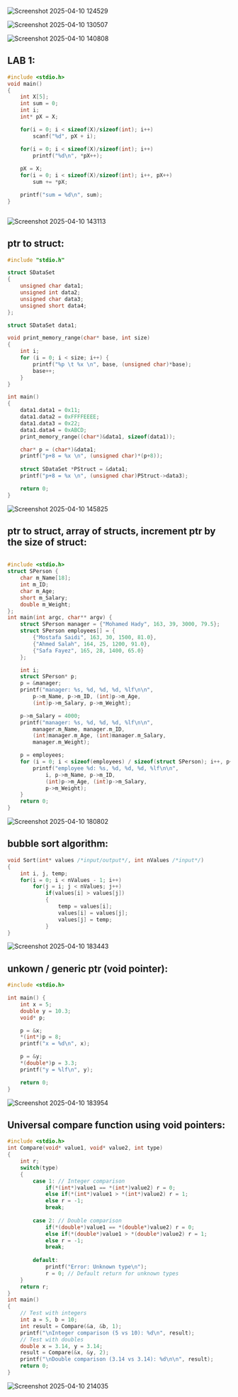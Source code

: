 ![Screenshot 2025-04-10 124529](https://github.com/user-attachments/assets/dbbbc790-22ca-44d4-b78f-a85094b51945)


![Screenshot 2025-04-10 130507](https://github.com/user-attachments/assets/fdd931e9-c05f-4f86-856c-d13678cd76bc)


![Screenshot 2025-04-10 140808](https://github.com/user-attachments/assets/4cdacac5-7c14-47fd-bd47-202dbf95eeeb)


## LAB 1:
```C
#include <stdio.h>
void main()
{
    int X[5];
    int sum = 0;
    int i;  
    int* pX = X;

    for(i = 0; i < sizeof(X)/sizeof(int); i++)
        scanf("%d", pX + i);

    for(i = 0; i < sizeof(X)/sizeof(int); i++)
        printf("%d\n", *pX++);
	
    pX = X;
    for(i = 0; i < sizeof(X)/sizeof(int); i++, pX++)
        sum += *pX;

    printf("sum = %d\n", sum);
}



```
![Screenshot 2025-04-10 143113](https://github.com/user-attachments/assets/e6a2cfc4-7d90-40fa-a923-1ecfdd0e5605)

## ptr to struct:
```C
#include "stdio.h"

struct SDataSet
{
    unsigned char data1;
    unsigned int data2;
    unsigned char data3;
    unsigned short data4;
};

struct SDataSet data1;

void print_memory_range(char* base, int size)
{
    int i;
    for (i = 0; i < size; i++) {  
        printf("%p \t %x \n", base, (unsigned char)*base);
        base++;
    }
}

int main()
{
    data1.data1 = 0x11;
    data1.data2 = 0xFFFFEEEE;  
    data1.data3 = 0x22;
    data1.data4 = 0xABCD;
    print_memory_range((char*)&data1, sizeof(data1));

    char* p = (char*)&data1;
    printf("p+8 = %x \n", (unsigned char)*(p+8));
    
    struct SDataSet *PStruct = &data1;  
    printf("p+8 = %x \n", (unsigned char)PStruct->data3);

    return 0;
}
```
![Screenshot 2025-04-10 145825](https://github.com/user-attachments/assets/7f0904f6-e402-4855-b3fa-51a68fed49ed)

## ptr to struct, array of structs, increment ptr by the size of struct:
```C

#include <stdio.h>
struct SPerson {
    char m_Name[18];
    int m_ID;
    char m_Age;
    short m_Salary;
    double m_Weight;
};
int main(int argc, char** argv) {
    struct SPerson manager = {"Mohamed Hady", 163, 39, 3000, 79.5};
    struct SPerson employees[] = {
        {"Mostafa Saidi", 163, 30, 1500, 81.0},
        {"Ahmed Salah", 164, 25, 1200, 91.0},
        {"Safa Fayez", 165, 28, 1400, 65.0}
    };

    int i;
    struct SPerson* p;
    p = &manager;
    printf("manager: %s, %d, %d, %d, %lf\n\n",
        p->m_Name, p->m_ID, (int)p->m_Age,
        (int)p->m_Salary, p->m_Weight);

    p->m_Salary = 4000;
    printf("manager: %s, %d, %d, %d, %lf\n\n",
        manager.m_Name, manager.m_ID,
        (int)manager.m_Age, (int)manager.m_Salary,
        manager.m_Weight);

    p = employees;
    for (i = 0; i < sizeof(employees) / sizeof(struct SPerson); i++, p++) {
        printf("employee %d: %s, %d, %d, %d, %lf\n\n",
            i, p->m_Name, p->m_ID,
            (int)p->m_Age, (int)p->m_Salary,
            p->m_Weight);
    }
    return 0;
}
```
![Screenshot 2025-04-10 180802](https://github.com/user-attachments/assets/44111d90-529c-447d-8c16-d4eb97b0a78d)

## bubble sort algorithm:
```C
void Sort(int* values /*input/output*/, int nValues /*input*/)
{
    int i, j, temp;
    for(i = 0; i < nValues - 1; i++)
        for(j = i; j < nValues; j++)
            if(values[i] > values[j])
            {
                temp = values[i];
                values[i] = values[j];
                values[j] = temp;
            }
}
```


![Screenshot 2025-04-10 183443](https://github.com/user-attachments/assets/dda3163f-115d-482b-977b-a12b0e9452a6)


## unkown / generic ptr (void pointer):
```C
#include <stdio.h>

int main() {
    int x = 5;
    double y = 10.3;
    void* p;

    p = &x;
    *(int*)p = 8;
    printf("x = %d\n", x);

    p = &y;
    *(double*)p = 3.3;
    printf("y = %lf\n", y);

    return 0;
}
```
![Screenshot 2025-04-10 183954](https://github.com/user-attachments/assets/90d64a8f-3d51-4fcf-8fcf-ee6a00c8887f)

## Universal compare function using void pointers:
```C
#include <stdio.h>
int Compare(void* value1, void* value2, int type) 
{
    int r;
    switch(type)
    {
        case 1: // Integer comparison
            if(*(int*)value1 == *(int*)value2) r = 0;
            else if(*(int*)value1 > *(int*)value2) r = 1;
            else r = -1;
            break;
            
        case 2: // Double comparison
            if(*(double*)value1 == *(double*)value2) r = 0;
            else if(*(double*)value1 > *(double*)value2) r = 1;
            else r = -1;
            break;
            
        default:
            printf("Error: Unknown type\n");
            r = 0; // Default return for unknown types
    }
    return r;
}
int main() 
{
    // Test with integers
    int a = 5, b = 10;
    int result = Compare(&a, &b, 1);
    printf("\nInteger comparison (5 vs 10): %d\n", result);
    // Test with doubles
    double x = 3.14, y = 3.14;
    result = Compare(&x, &y, 2);
    printf("\nDouble comparison (3.14 vs 3.14): %d\n\n", result); 
    return 0;
}

```
![Screenshot 2025-04-10 214035](https://github.com/user-attachments/assets/6cc97713-842b-4301-8ff1-e228112d2c01)

